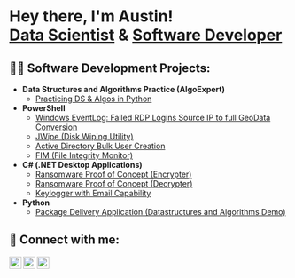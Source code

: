 <h1>Hey there, I'm Austin! <br/><a href="https://github.com/joshmadakor1">Data Scientist</a> & <a href="https://www.linkedin.com/in/acrumx/">Software Developer</a></h1>

<h2>👨‍💻 Software Development Projects:</h2>

- <b>Data Structures and Algorithms Practice (AlgoExpert)</b>
  - [Practicing DS & Algos in Python](https://github.com/acrumx/Python-Code-Practice)
- <b>PowerShell</b>
  - [Windows EventLog: Failed RDP Logins Source IP to full GeoData Conversion](https://github.com/joshmadakor1/Sentinel-Lab)
  - [JWipe (Disk Wiping Utility)](https://github.com/acrumx/)
  - [Active Directory Bulk User Creation](https://github.com/acrumx)
  - [FIM (File Integrity Monitor)](https://github.com/acrumx/)
- <b>C# (.NET Desktop Applications)</b>
  - [Ransomware Proof of Concept (Encrypter)](https://github.com/acrumx/)
  - [Ransomware Proof of Concept (Decrypter)](https://github.com/acrumx/)
  - [Keylogger with Email Capability](https://github.com/acrumx/)
- <b>Python</b>
  - [Package Delivery Application (Datastructures and Algorithms Demo)](https://github.com/acrumx/)

<h2> 🤳 Connect with me:</h2>

[<img align="left" alt="acrumx | LinkedIn" width="22px" src="https://cdn.jsdelivr.net/npm/simple-icons@v3/icons/linkedin.svg" />][linkedin]
[<img align="left" alt="acrumx | CodeWars" width="22px" src="https://www.codewars.com/packs/assets/logo.61192cf7.svg" />][codewars]
[<img align="left" alt="acrumx | HackerRank" width="22px" src="https://cdn4.iconfinder.com/data/icons/logos-and-brands/512/160_Hackerrank_logo_logos-48.png" />][hackerrank]

[linkedin]: https://linkedin.com/in/acrumx
[codewars]: https://www.codewars.com/users/acrumx
[hackerrank]: https://www.hackerrank.com/acrumx?hr_r=1
<!--
**acrumx/acrumx** is a ✨ _special_ ✨ repository because its `README.md` (this file) appears on your GitHub profile.

Here are some ideas to get you started:

- 🔭 I’m currently working on ...
- 🌱 I’m currently learning ...
- 👯 I’m looking to collaborate on ...
- 🤔 I’m looking for help with ...
- 💬 Ask me about ...
- 📫 How to reach me: ...
- 😄 Pronouns: ...
- ⚡ Fun fact: ...
-->
